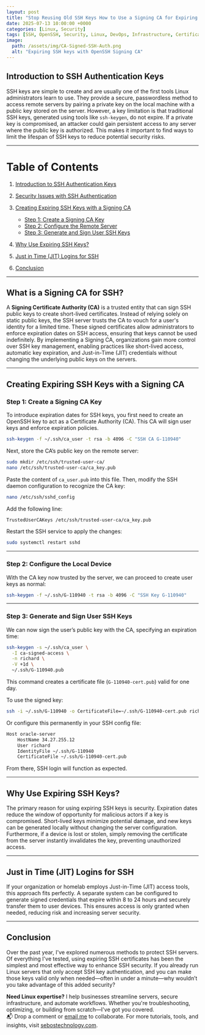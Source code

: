 ```yaml
---
layout: post
title: "Stop Reusing Old SSH Keys How to Use a Signing CA for Expiring SSH Auth"
date: 2025-07-13 10:00:00 +0000
categories: [Linux, Security]
tags: [SSH, OpenSSH, Security, Linux, DevOps, Infrastructure, Certificates]
image:
  path: /assets/img/CA-Signed-SSH-Auth.png
  alt: "Expiring SSH keys with OpenSSH Signing CA"
---
```

## **Introduction to SSH Authentication Keys**

SSH keys are simple to create and are usually one of the first tools Linux administrators learn to use. They provide a secure, passwordless method to access remote servers by pairing a private key on the local machine with a public key stored on the server. However, a key limitation is that traditional SSH keys, generated using tools like `ssh-keygen`, do not expire. If a private key is compromised, an attacker could gain persistent access to any server where the public key is authorized. This makes it important to find ways to limit the lifespan of SSH keys to reduce potential security risks.

---

# **Table of Contents**

1. [Introduction to SSH Authentication Keys](#introduction-to-ssh-authentication-keys)
2. [Security Issues with SSH Authentication](#security-issues-with-ssh-authentication)
3. [Creating Expiring SSH Keys with a Signing CA](#creating-expiring-ssh-keys-with-a-signing-ca)

   * [Step 1: Create a Signing CA Key](#step-1-create-a-signing-ca-key)
   * [Step 2: Configure the Remote Server](#step-2-configure-the-remote-server)
   * [Step 3: Generate and Sign User SSH Keys](#step-3-generate-and-sign-user-ssh-keys)
4. [Why Use Expiring SSH Keys?](#why-use-expiring-ssh-keys)
5. [Just in Time (JIT) Logins for SSH](#just-in-time-jit-logins-for-ssh)
6. [Conclusion](#conclusion)

---

## **What is a Signing CA for SSH?**

A **Signing Certificate Authority (CA)** is a trusted entity that can sign SSH public keys to create short-lived certificates. Instead of relying solely on static public keys, the SSH server trusts the CA to vouch for a user's identity for a limited time. These signed certificates allow administrators to enforce expiration dates on SSH access, ensuring that keys cannot be used indefinitely. By implementing a Signing CA, organizations gain more control over SSH key management, enabling practices like short-lived access, automatic key expiration, and Just-in-Time (JIT) credentials without changing the underlying public keys on the servers.

---

## **Creating Expiring SSH Keys with a Signing CA**

### **Step 1: Create a Signing CA Key**

To introduce expiration dates for SSH keys, you first need to create an OpenSSH key to act as a Certificate Authority (CA). This CA will sign user keys and enforce expiration policies.

```bash
ssh-keygen -f ~/.ssh/ca_user -t rsa -b 4096 -C "SSH CA G-110940"
```

Next, store the CA’s public key on the remote server:

```bash
sudo mkdir /etc/ssh/trusted-user-ca/
nano /etc/ssh/trusted-user-ca/ca_key.pub
```

Paste the content of `ca_user.pub` into this file. Then, modify the SSH daemon configuration to recognize the CA key:

```bash
nano /etc/ssh/sshd_config
```

Add the following line:

```bash
TrustedUserCAKeys /etc/ssh/trusted-user-ca/ca_key.pub
```

Restart the SSH service to apply the changes:

```bash
sudo systemctl restart sshd
```

---

### **Step 2: Configure the Local Device**

With the CA key now trusted by the server, we can proceed to create user keys as normal:

```bash
ssh-keygen -f ~/.ssh/G-110940 -t rsa -b 4096 -C "SSH Key G-110940"
```

---

### **Step 3: Generate and Sign User SSH Keys**

We can now sign the user’s public key with the CA, specifying an expiration time:

```bash
ssh-keygen -s ~/.ssh/ca_user \
  -I ca-signed-access \
  -n richard \
  -V +1d \
  ~/.ssh/G-110940.pub
```

This command creates a certificate file (`G-110940-cert.pub`) valid for one day.

To use the signed key:

```bash
ssh -i ~/.ssh/G-110940 -o CertificateFile=~/.ssh/G-110940-cert.pub richard@34.27.255.12
```

Or configure this permanently in your SSH config file:

```bash
Host oracle-server
    HostName 34.27.255.12
    User richard
    IdentityFile ~/.ssh/G-110940
    CertificateFile ~/.ssh/G-110940-cert.pub
```

From there, SSH login will function as expected.

---

## **Why Use Expiring SSH Keys?**

The primary reason for using expiring SSH keys is security. Expiration dates reduce the window of opportunity for malicious actors if a key is compromised. Short-lived keys minimize potential damage, and new keys can be generated locally without changing the server configuration. Furthermore, if a device is lost or stolen, simply removing the certificate from the server instantly invalidates the key, preventing unauthorized access.

---

## **Just in Time (JIT) Logins for SSH**

If your organization or homelab employs Just-in-Time (JIT) access tools, this approach fits perfectly. A separate system can be configured to generate signed credentials that expire within 8 to 24 hours and securely transfer them to user devices. This ensures access is only granted when needed, reducing risk and increasing server security.

---

## **Conclusion**

Over the past year, I've explored numerous methods to protect SSH servers. Of everything I've tested, using expiring SSH certificates has been the simplest and most effective way to enhance SSH security. If you already run Linux servers that only accept SSH key authentication, and you can make those keys valid only when needed—often in under a minute—why wouldn’t you take advantage of this added security?

**Need Linux expertise?** I help businesses streamline servers, secure infrastructure, and automate workflows. Whether you're troubleshooting, optimizing, or building from scratch—I've got you covered.  
📬 Drop a comment or [email me](mailto:info@sebostechnology.com) to collaborate. For more tutorials, tools, and insights, visit [sebostechnology.com](https://sebostechnology.com).